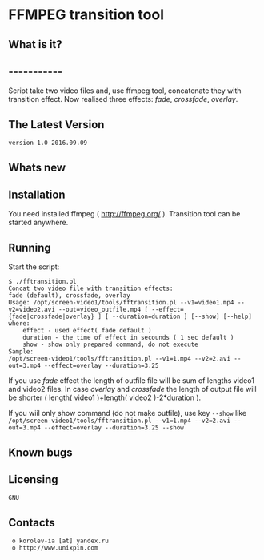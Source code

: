 #						FFMPEG transition tool


##  What is it?
##  -----------
Script take two video files and, use ffmpeg tool, concatenate they with transition effect.
Now realised three effects: _fade_, _crossfade_, _overlay_.



##  The Latest Version

	version 1.0 2016.09.09
	
##  Whats new

	

##  Installation
You need installed ffmpeg ( http://ffmpeg.org/ ).
Transition tool can be started anywhere.

		
##  Running
Start the script:
```
$ ./fftransition.pl 
Concat two video file with transition effects:
fade (default), crossfade, overlay
Usage: /opt/screen-video1/tools/fftransition.pl --v1=video1.mp4 --v2=video2.avi --out=video_outfile.mp4 [ --effect={fade|crossfade|overlay} ] [ --duration=duration ] [--show] [--help]
where:
	effect - used effect( fade default )
	duration - the time of effect in secounds ( 1 sec default )
	show - show only prepared command, do not execute
Sample:
/opt/screen-video1/tools/fftransition.pl --v1=1.mp4 --v2=2.avi --out=3.mp4 --effect=overlay --duration=3.25

```
If you use _fade_ effect the length of outfile file will be sum of lengths video1 and video2 files. In case _overlay_ and _crossfade_ the 
length of output file will be shorter ( length( video1 )+length( video2 )-2*duration ).


If you wiil only show command (do not make outfile), use key ```--show``` like
```/opt/screen-video1/tools/fftransition.pl --v1=1.mp4 --v2=2.avi --out=3.mp4 --effect=overlay --duration=3.25 --show```


## Known bugs

 
  Licensing
  ---------
	GNU

  Contacts
  --------

     o korolev-ia [at] yandex.ru
     o http://www.unixpin.com

	 